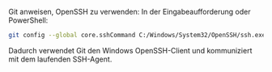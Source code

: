 Git anweisen, OpenSSH zu verwenden:
In der Eingabeaufforderung oder PowerShell:

```bash
git config --global core.sshCommand C:/Windows/System32/OpenSSH/ssh.exe
```
Dadurch verwendet Git den Windows OpenSSH-Client und kommuniziert mit dem laufenden SSH-Agent.

